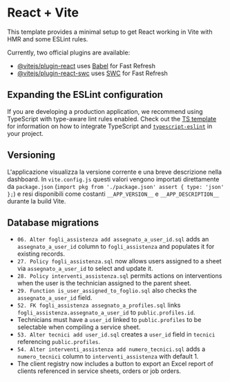 # React + Vite

This template provides a minimal setup to get React working in Vite with HMR and some ESLint rules.

Currently, two official plugins are available:

- [@vitejs/plugin-react](https://github.com/vitejs/vite-plugin-react/blob/main/packages/plugin-react) uses [Babel](https://babeljs.io/) for Fast Refresh
- [@vitejs/plugin-react-swc](https://github.com/vitejs/vite-plugin-react/blob/main/packages/plugin-react-swc) uses [SWC](https://swc.rs/) for Fast Refresh

## Expanding the ESLint configuration

If you are developing a production application, we recommend using TypeScript with type-aware lint rules enabled. Check out the [TS template](https://github.com/vitejs/vite/tree/main/packages/create-vite/template-react-ts) for information on how to integrate TypeScript and [`typescript-eslint`](https://typescript-eslint.io) in your project.

## Versioning

L'applicazione visualizza la versione corrente e una breve descrizione nella dashboard. In `vite.config.js` questi valori vengono importati direttamente da `package.json` (`import pkg from './package.json' assert { type: 'json' };`) e resi disponibili come costanti `__APP_VERSION__` e `__APP_DESCRIPTION__` durante la build Vite.

## Database migrations

- `06. Alter fogli_assistenza add assegnato_a_user_id.sql` adds an `assegnato_a_user_id` column to `fogli_assistenza` and populates it for existing records.
- `27. Policy fogli_assistenza.sql` now allows users assigned to a sheet via `assegnato_a_user_id` to select and update it.
- `28. Policy interventi_assistenza.sql` permits actions on interventions when the user is the technician assigned to the parent sheet.
- `29. Function is_user_assigned_to_foglio.sql` also checks the `assegnato_a_user_id` field.
- `52. FK fogli_assistenza assegnato_a_profiles.sql` links `fogli_assistenza.assegnato_a_user_id` to `public.profiles.id`.
- Technicians must have a `user_id` linked to `public.profiles` to be selectable when compiling a service sheet.
- `53. Alter tecnici add user_id.sql` creates a `user_id` field in `tecnici` referencing `public.profiles`.
- `54. Alter interventi_assistenza add numero_tecnici.sql` adds a `numero_tecnici` column to `interventi_assistenza` with default 1.
- The client registry now includes a button to export an Excel report of clients referenced in service sheets, orders or job orders.

